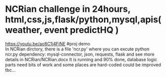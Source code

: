 # NCRian challenge in 24hours, html,css,js,flask/python,mysql,apis(weather, event predictHQ )
https://youtu.be/ao8C1j4FiNE #proj demo <br/>
In NCRian dirctory, there is a file 'ncr.py' where you can excute python ncr.py
dependency: mysql-connector, json, requests, flask and see more details in NCRian/NCRian.docx 
It is running and 90% done, database logic parts need bits of work and some places are hard-coded could be improved
tbc...
